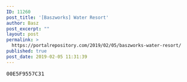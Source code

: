 ```yaml
---
ID: 11260
post_title: '[Baszworks] Water Resort'
author: Basz
post_excerpt: ""
layout: post
permalink: >
  https://portalrepository.com/2019/02/05/baszworks-water-resort/
published: true
post_date: 2019-02-05 11:31:39
---
```

<pre>00E5F9557C31</pre>